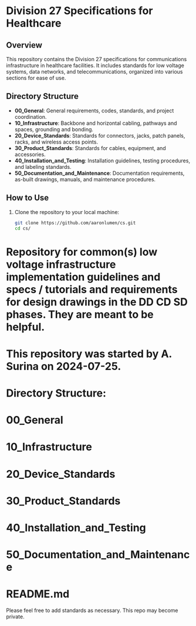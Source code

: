 # Division 27 Specifications for Healthcare

## Overview
This repository contains the Division 27 specifications for communications infrastructure in healthcare facilities. It includes standards for low voltage systems, data networks, and telecommunications, organized into various sections for ease of use.

## Directory Structure
- **00_General**: General requirements, codes, standards, and project coordination.
- **10_Infrastructure**: Backbone and horizontal cabling, pathways and spaces, grounding and bonding.
- **20_Device_Standards**: Standards for connectors, jacks, patch panels, racks, and wireless access points.
- **30_Product_Standards**: Standards for cables, equipment, and accessories.
- **40_Installation_and_Testing**: Installation guidelines, testing procedures, and labeling standards.
- **50_Documentation_and_Maintenance**: Documentation requirements, as-built drawings, manuals, and maintenance procedures.

## How to Use
1. Clone the repository to your local machine:
   ```bash
   git clone https://github.com/aaronlumen/cs.git
   cd cs/

# Repository for common(s) low voltage infrastructure implementation guidelines and specs / tutorials and requirements for design drawings in the DD CD SD phases.  They are meant to be helpful.
# This repository was started by A. Surina on 2024-07-25.
#
#
# Directory Structure:
#
# 00_General
# 10_Infrastructure
# 20_Device_Standards
# 30_Product_Standards
# 40_Installation_and_Testing
# 50_Documentation_and_Maintenance
# README.md

Please feel free to add standards as necessary.  This repo may become private. 
